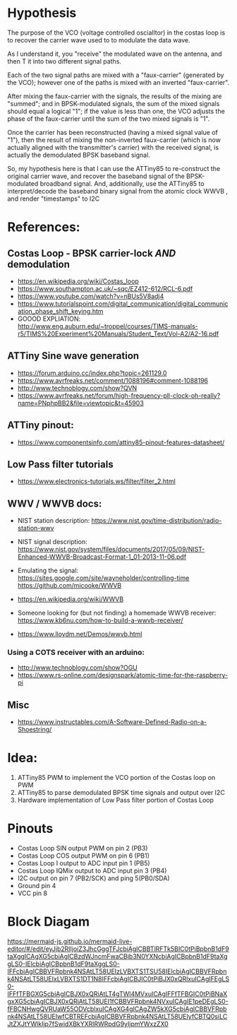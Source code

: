 # Hypothesis
The purpose of the VCO (voltage controlled oscialltor) in the costas loop is to recover the carrier wave used to to modulate the data wave.

As I understand it, you "receive" the modulated wave on the antenna, and then T it into two different signal paths.

Each of the two signal paths are mixed with a "faux-carrier" (generated by the VCO); however one of the paths is mixed with an inverted "faux-carrier".

After mixing the faux-carrier with the signals, the results of the mixing are "summed"; and in BPSK-modulated signals, the sum of the mixed signals should equal a logical "1";  if the value is less than one, the VCO adjusts the phase of the faux-carrier until the sum of the two mixed signals is "1".

Once the carrier has been reconstructed (having a mixed signal value of "1"), then the result of mixing the non-inverted faux-carrier (which is now actually aligned with the transmitter's carrier)  with the received signal, is actually the demodulated BPSK baseband signal.

So, my hypothesis here is that I can use the ATTiny85 to re-construct the original carrier wave, and recover the baseband signal of the BPSK-modulated broadband signal.
And, additionally, use the ATTiny85 to interpret/decode the baseband binary signal from the atomic clock WWVB , and render "timestamps" to I2C


# References:
## Costas Loop - BPSK carrier-lock _AND_ demodulation
* https://en.wikipedia.org/wiki/Costas_loop
* https://www.southampton.ac.uk/~sqc/EZ412-612/RCL-6.pdf
* https://www.youtube.com/watch?v=nBUs5V8adj4
* https://www.tutorialspoint.com/digital_communication/digital_communication_phase_shift_keying.htm
* GOOOD EXPLIATION: 
    http://www.eng.auburn.edu/~troppel/courses/TIMS-manuals-r5/TIMS%20Experiment%20Manuals/Student_Text/Vol-A2/A2-16.pdf

## ATTiny Sine wave generation
* https://forum.arduino.cc/index.php?topic=261129.0
* https://www.avrfreaks.net/comment/1088196#comment-1088196
* http://www.technoblogy.com/show?QVN
* https://www.avrfreaks.net/forum/high-frequency-pll-clock-oh-really?name=PNphpBB2&file=viewtopic&t=45903

## ATTiny pinout:
* https://www.componentsinfo.com/attiny85-pinout-features-datasheet/

## Low Pass filter tutorials
* https://www.electronics-tutorials.ws/filter/filter_2.html

## WWV / WWVB docs:
* NIST station description: 
    https://www.nist.gov/time-distribution/radio-station-wwv
* NIST signal description: 
    https://www.nist.gov/system/files/documents/2017/05/09/NIST-Enhanced-WWVB-Broadcast-Format-1_01-2013-11-06.pdf

* Emulating the signal: https://sites.google.com/site/wayneholder/controlling-time
    https://github.com/micooke/WWVB
* https://en.wikipedia.org/wiki/WWVB
* Someone looking for (but not finding) a homemade WWVB receiver: 
    https://www.kb6nu.com/how-to-build-a-wwvb-receiver/
* https://www.lloydm.net/Demos/wwvb.html

### Using a COTS receiver with an arduino: 
* http://www.technoblogy.com/show?OGU
* https://www.rs-online.com/designspark/atomic-time-for-the-raspberry-pi

## Misc
* https://www.instructables.com/A-Software-Defined-Radio-on-a-Shoestring/


# Idea:
1) ATTiny85 PWM to implement the VCO portion of the Costas loop on PWM
2) ATTiny85 to parse demodulated BPSK time signals and output over I2C
3) Hardware implementation of Low Pass filter portion of Costas Loop


# Pinouts
*  Costas Loop SIN output PWM on pin 2 (PB3)
*  Costas Loop COS output PWM on pin 6 (PB1)
*  Costas Loop I output to ADC input pin 1 (PB5)
*  Costas Loop IQMix output to ADC input pin 3 (PB4)
*  I2C output on pin 7 (PB2/SCK) and ping 5(PB0/SDA)
*  Ground pin 4
*  VCC pin 8


# Block Diagam
https://mermaid-js.github.io/mermaid-live-editor/#/edit/eyJjb2RlIjoiZ3JhcGggTFJcbiAgICBBTlRFTk5BIC0tPiBpbnB1dF9taXggICAgXG5cbiAgICBzdWJncmFwaCBjb3N0YXNcbiAgICBpbnB1dF9taXggLS0-IElcbiAgICBpbnB1dF9taXggLS0-IFFcbiAgICBBVFRpbnk4NSAtLT58UEIzLVBXTS1TSU58IElcbiAgICBBVFRpbnk4NSAtLT58UEIxLVBXTS1DT1N8IFFcbiAgICBJIC0tPiBJX0xQRlxuICAgIFEgLS0-IFFfTFBGXG5cbiAgICBJX0xQRiAtLT4gTWl4MVxuICAgIFFfTFBGIC0tPiBNaXgxXG5cbiAgICBJX0xQRiAtLT58UEI1fCBBVFRpbnk4NVxuICAgIE1peDEgLS0-fFBCNHwgQVRUaW55ODVcblxuICAgXG4gICAgZW5kXG5cbiAgICBBVFRpbnk4NSAtLT58UEIwfCBTREFcbiAgICBBVFRpbnk4NSAtLT58UEIyfCBTQ0siLCJtZXJtYWlkIjp7fSwidXBkYXRlRWRpdG9yIjpmYWxzZX0